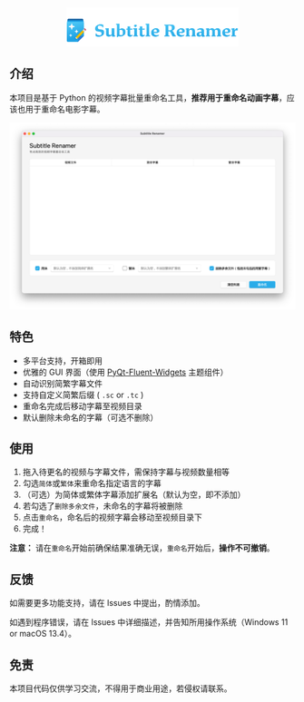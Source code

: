 <p align="center">
    <img src="image/logo.png" width=60%/ alt="">
</p>



## 介绍

本项目是基于 Python 的视频字幕批量重命名工具，**推荐用于重命名动画字幕**，应该也用于重命名电影字幕。

<p align="center">
    <img src="image/screenshot.png" alt="">
</p>

## 特色

- 多平台支持，开箱即用
- 优雅的 GUI 界面（使用 [PyQt-Fluent-Widgets](https://github.com/zhiyiYo/PyQt-Fluent-Widgets) 主题组件）
- 自动识别简繁字幕文件
- 支持自定义简繁后缀 ( `.sc` or `.tc` )
- 重命名完成后移动字幕至视频目录
- 默认删除未命名的字幕（可选不删除）

## 使用

1. 拖入待更名的视频与字幕文件，需保持字幕与视频数量相等
2. 勾选`简体`或`繁体`来重命名指定语言的字幕
3. （可选）为简体或繁体字幕添加扩展名（默认为空，即不添加）
4. 若勾选了`删除多余文件`，未命名的字幕将被删除
5. 点击`重命名`，命名后的视频字幕会移动至视频目录下
6. 完成！

**注意：** 请在`重命名`开始前确保结果准确无误，`重命名`开始后，**操作不可撤销**。

## 反馈

如需要更多功能支持，请在 Issues 中提出，酌情添加。

如遇到程序错误，请在 Issues 中详细描述，并告知所用操作系统（Windows 11 or macOS 13.4）。

## 免责

本项目代码仅供学习交流，不得用于商业用途，若侵权请联系。
